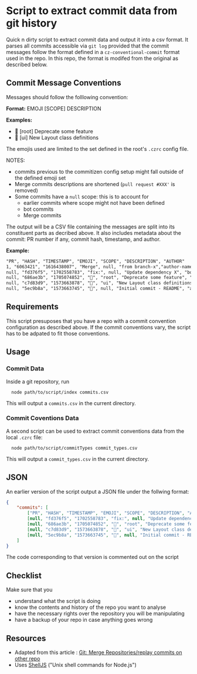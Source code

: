 # Script to extract commit data from git history

Quick n dirty script to extract commit data and output it into a csv format.
It parses all commits accessible via `git log` provided that the commit messages follow the format defined in a `cz-conventional-commit` format used in the repo.
In this repo, the format is modifed from the original as described below.

## Commit Message Conventions

Messages should follow the folllowing convention:

**Format:** EMOJI [SCOPE] DESCRIPTION

**Examples:**

- 🚧 [root] Deprecate some feature
- 💄 [ui] New Layout class definitions

The emojis used are limited to the set defined in the root's `.czrc` config file.

NOTES:

- commits previous to the commitizen config setup might fall outside of the defined emoji set
- Merge commits descriptions are shortened (`pull request #XXX'` is removed)
- Some commits have a `null` scope: this is to account for
  - earlier commits where scope might not have been defined
  - bot commits
  - Merge commits

The output will be a CSV file containing the messages are split into its constituent parts as decribed above. It also includes metadata about the commit: PR number if any, commit hash, timestamp, and author.

**Example:**

```txt
"PR", "HASH", "TIMESTAMP", "EMOJI", "SCOPE", "DESCRIPTION", "AUTHOR"
1, "6063421", "1616438007", "Merge", null, "from branch-x","author-name"
null, "fd376f5", "1702558783", "fix:", null, "Update dependency X", "bot-name"
null, "686ae3b", "1705074852", "🚧", "root", "Deprecate some feature", "author-name"
null, "c7d83d9", "1573663878", "💄", "ui", "New Layout class definitions", "author-name"
null, "5ec9b8a", "1573663745", "🎉", null, "Initial commit - README", "author-name"
```

## Requirements

This script presuposes that you have a repo with a commit convention configuration as described above. If the commit conventions vary, the script has to be adpated to fit those conventions.

## Usage

### Commit Data

Inside a git repository, run

```shell
  node path/to/script/index commits.csv
```

This will output a `commits.csv` in the current directory.

### Commit Coventions Data

A second script can be used to extract commit conventions data from the local `.czrc` file:

```shell
  node path/to/script/commitTypes commit_types.csv
```

This will output a `commit_types.csv` in the current directory.

## JSON

An earlier version of the script output a JSON file under the follwing format:

```json
{
	"commits": [
		["PR", "HASH", "TIMESTAMP", "EMOJI", "SCOPE", "DESCRIPTION", "AUTHOR"],
		[null, "fd376f5", "1702558783", "fix:", null, "Update dependency X", "bot-name"],
		[null, "686ae3b", "1705074852", "🚧", "root", "Deprecate some feature", "author-name"],
		[null, "c7d83d9", "1573663878", "💄", "ui", "New Layout class definitions", "author-name"],
		[null, "5ec9b8a", "1573663745", "🎉", null, "Initial commit - README", "author-name"]
	]
}
```

The code corresponding to that version is commented out on the script

## Checklist

Make sure that you

- understand what the script is doing
- know the contents and history of the repo you want to analyse
- have the necessary rights over the repository you will be manipulating
- have a backup of your repo in case anything goes wrong

## Resources

- Adapted from this article : [Git: Merge Repositories/replay commits on other repo](https://makandracards.com/markus/47974-git-merge-repositories-replay-commits-on-other-repo)
- Uses [ShellJS](https://documentup.com/shelljs/shelljs#) ("Unix shell commands for Node.js")
